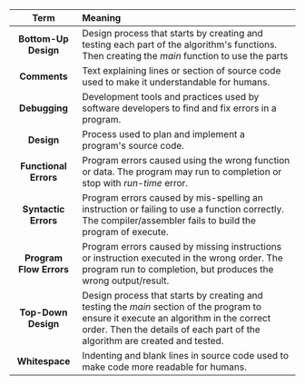 |          Term           | Meaning                                                                                                                                                                                                             |
| :---------------------: | :------------------------------------------------------------------------------------------------------------------------------------------------------------------------------------------------------------------ |
|  **Bottom-Up Design**   | Design process that starts by creating and testing each part of the algorithm's functions. Then creating the *main* function to use the parts                                                                       |
|      **Comments**       | Text explaining lines or section of source code used to make it understandable for humans.                                                                                                                          |
|      **Debugging**      | Development tools and practices used by software developers to find and fix errors in a program.                                                                                                                    |
|       **Design**        | Process used to plan and implement a program's source code.                                                                                                                                                         |
|  **Functional Errors**  | Program errors caused using the wrong function or data. The program may run to completion or stop with *run-time* error.                                                                                            |
|  **Syntactic Errors**   | Program errors caused by mis-spelling an instruction or failing to use a function correctly. The compiler/assembler fails to build the program of execute.                                                          |
| **Program Flow Errors** | Program errors caused by missing instructions or instruction executed in the wrong order. The program run to completion, but produces the wrong output/result.                                                      |
|   **Top-Down Design**   | Design process that starts by creating and testing the *main* section of the program to ensure it execute an algorithm in the correct order. Then the details of each part of the algorithm are created and tested. |
|     **Whitespace**      | Indenting and blank lines in source code used to make code more readable for humans.                                                                                                                                |
